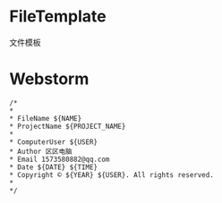 # FileTemplate
文件模板

# Webstorm
```
/*
*
* FileName ${NAME}
* ProjectName ${PROJECT_NAME}
*
* ComputerUser ${USER}
* Author 区区电脑
* Email 1573580882@qq.com
* Date ${DATE} ${TIME}
* Copyright © ${YEAR} ${USER}. All rights reserved.
*
*/
```

